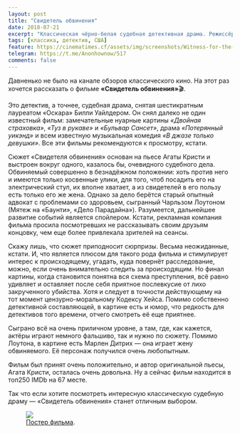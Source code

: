 ```yaml
---
layout: post
title: "Свидетель обвинения"
date: 2018-07-21
excerpt: "Классическая чёрно-белая судебная детективная драма. Режиссёр — Билли Уайлдер, снявший «В джазе только девушки» и много других известных фильмов."
tags: [классика, детектив, США]
feature: https://cinematimes.cf/assets/img/screenshots/Witness-for-the-Prosecution-2.jpg
telegram: https://t.me/Anonhownow/517
comments: false
---
```

Давненько не было на канале обзоров классического кино.
На этот раз хочется рассказать о фильме **«Свидетель обвинения»**🎬.

Это детектив, а точнее, судебная драма, снятая шестикратным лауреатом «Оскара» Билли Уайлдером. Он снял далеко не один известный фильм: замечательные нуарные картины *«Двойная страховка»*, *«Туз в рукаве»* и *«Бульвар Сансет»*, драма *«Потерянный уикэнд»* и всем известную музыкальная комедия *«В джазе только девушки»*. Все эти фильмы рекомендуются к просмотру, кстати.

Сюжет «Свидетеля обвинения» основан на пьесе Агаты Кристи и выстроен вокруг одного, казалось бы, очевидного судебного дела. Обвиняемый совершенно в безнадёжном положении: хоть против него и имеются только косвенные улики, для того, чтоб посадить его на электрический стул, их вполне хватает, а из свидетелей в его пользу есть только его же жена. Однако за дело берётся старый опытный адвокат с проблемами со здоровьем, сыгранный Чарльзом Лоутоном (Мятеж на «Баунти», «Дело Парадайна»).
Разумеется, дальнейшее развитие событий является спойлером. Кстати, рекламная компания фильма просила посмотревших не рассказывать своим друзьям концовку, чем еще более привлекала зрителей на сеансы.

Скажу лишь, что сюжет приподносит сюрпризы. Весьма неожиданные, кстати. И, что является плюсом для такого рода фильма и стимулирует интерес к происходящему, угадать, куда повернёт расследование, можно, если очень внимательно следить за происходящим.
Но финал картины, когда становится понятна вся схема преступления, всё равно удивляет и оставляет после себя приятное послевкусие от лихо закрученного убийства. Хотя и следует в точности действующему на тот момент цензурно-моральному Кодексу Хейса.
Помимо собственно детективной составляющей, в картине есть и юмор, что редкость для детективов того времени, отчего смотреть её еще приятнее.

Сыграно всё на очень приличном уровне, а там, где, как кажется, актёры играют немного фальшиво, так и нужно по сюжету. Помимо Лоутона, в картине есть Марлен Дитрих — она играет жену обвиняемого. Её персонаж получился очень любопытным.

Фильм был принят очень положительно, и автор оригинальной пьесы, Агата Кристи, осталась очень довольна. Ну а сейчас фильм находится в топ250 IMDb на 67 месте.

Так что если хотите посмотреть интересную классическую судебную драму — «Свидетель обвинения» станет отличным выбором.

<figure>
		<a href="https://cinematimes.cf/assets/img/screenshots/Witness-for-the-Prosecution-1.jpg"><img src="https://cinematimes.cf/assets/img/screenshots/Witness-for-the-Prosecution-1.jpg"></a>
	<figcaption><a href="https://cinematimes.cf/assets/img/screenshots/Witness-for-the-Prosecution-1.jpg" title="Постер фильма">Постер фильма</a>.</figcaption>
</figure>
